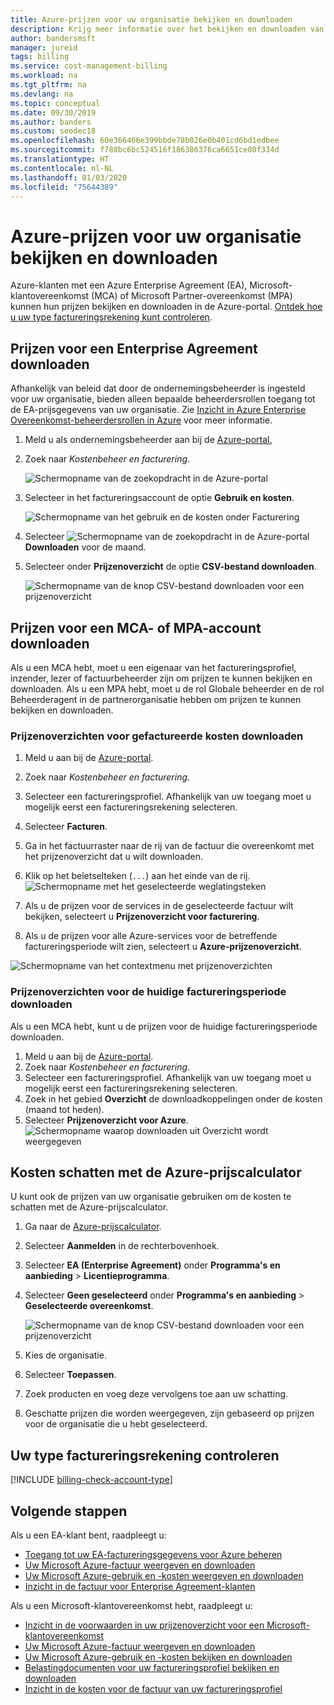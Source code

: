 ```yaml
---
title: Azure-prijzen voor uw organisatie bekijken en downloaden
description: Krijg meer informatie over het bekijken en downloaden van prijzen, of het schatten van de kosten met de prijzen van uw organisatie.
author: bandersmsft
manager: jureid
tags: billing
ms.service: cost-management-billing
ms.workload: na
ms.tgt_pltfrm: na
ms.devlang: na
ms.topic: conceptual
ms.date: 09/30/2019
ms.author: banders
ms.custom: seodec18
ms.openlocfilehash: 60e366466e399bbde78b026e0b401cd6bd1edbee
ms.sourcegitcommit: f788bc6bc524516f186386376ca6651ce80f334d
ms.translationtype: HT
ms.contentlocale: nl-NL
ms.lasthandoff: 01/03/2020
ms.locfileid: "75644389"
---
```

# <a name="view-and-download-your-organizations-azure-pricing"></a>Azure-prijzen voor uw organisatie bekijken en downloaden

Azure-klanten met een Azure Enterprise Agreement (EA), Microsoft-klantovereenkomst (MCA) of Microsoft Partner-overeenkomst (MPA) kunnen hun prijzen bekijken en downloaden in de Azure-portal. [Ontdek hoe u uw type factureringsrekening kunt controleren](#check-your-billing-account-type).

## <a name="download-pricing-for-an-enterprise-agreement"></a>Prijzen voor een Enterprise Agreement downloaden

Afhankelijk van beleid dat door de ondernemingsbeheerder is ingesteld voor uw organisatie, bieden alleen bepaalde beheerdersrollen toegang tot de EA-prijsgegevens van uw organisatie. Zie [Inzicht in Azure Enterprise Overeenkomst-beheerdersrollen in Azure](billing-understand-ea-roles.md) voor meer informatie.

1. Meld u als ondernemingsbeheerder aan bij de [Azure-portal.](https://portal.azure.com/)
1. Zoek naar *Kostenbeheer en facturering*.

   ![Schermopname van de zoekopdracht in de Azure-portal](./media/billing-ea-pricing/portal-cm-billing-search.png)

1. Selecteer in het factureringsaccount de optie **Gebruik en kosten**.

   ![Schermopname van het gebruik en de kosten onder Facturering](./media/billing-ea-pricing/ea-pricing-usage-charges-nav.png)

1. Selecteer ![Schermopname van de zoekopdracht in de Azure-portal](./media/billing-ea-pricing/download-icon.png)**Downloaden** voor de maand.

1. Selecteer onder **Prijzenoverzicht** de optie **CSV-bestand downloaden**.

   ![Schermopname van de knop CSV-bestand downloaden voor een prijzenoverzicht](./media/billing-ea-pricing/download-ea-price-sheet.png)

## <a name="download-pricing-for-an-mca-or-mpa-account"></a>Prijzen voor een MCA- of MPA-account downloaden

Als u een MCA hebt, moet u een eigenaar van het factureringsprofiel, inzender, lezer of factuurbeheerder zijn om prijzen te kunnen bekijken en downloaden. Als u een MPA hebt, moet u de rol Globale beheerder en de rol Beheerderagent in de partnerorganisatie hebben om prijzen te kunnen bekijken en downloaden.

### <a name="download-price-sheets-for-billed-charges"></a>Prijzenoverzichten voor gefactureerde kosten downloaden

1. Meld u aan bij de [Azure-portal](https://portal.azure.com).
1. Zoek naar *Kostenbeheer en facturering*.
1. Selecteer een factureringsprofiel. Afhankelijk van uw toegang moet u mogelijk eerst een factureringsrekening selecteren.
1. Selecteer **Facturen**.
1. Ga in het factuurraster naar de rij van de factuur die overeenkomt met het prijzenoverzicht dat u wilt downloaden.
1. Klik op het beletselteken (`...`) aan het einde van de rij.
![Schermopname met het geselecteerde weglatingsteken](./media/billing-ea-pricing/billingprofile-invoicegrid.png)

1. Als u de prijzen voor de services in de geselecteerde factuur wilt bekijken, selecteert u **Prijzenoverzicht voor facturering**.
1. Als u de prijzen voor alle Azure-services voor de betreffende factureringsperiode wilt zien, selecteert u **Azure-prijzenoverzicht**.

![Schermopname van het contextmenu met prijzenoverzichten](./media/billing-ea-pricing/contextmenu-pricesheet.png)

### <a name="download-price-sheets-for-the-current-billing-period"></a>Prijzenoverzichten voor de huidige factureringsperiode downloaden

Als u een MCA hebt, kunt u de prijzen voor de huidige factureringsperiode downloaden.

1. Meld u aan bij de [Azure-portal](https://portal.azure.com).
1. Zoek naar *Kostenbeheer en facturering*.
1. Selecteer een factureringsprofiel. Afhankelijk van uw toegang moet u mogelijk eerst een factureringsrekening selecteren.
1. Zoek in het gebied **Overzicht** de downloadkoppelingen onder de kosten (maand tot heden).
1. Selecteer **Prijzenoverzicht voor Azure**.
![Schermopname waarop downloaden uit Overzicht wordt weergegeven](./media/billing-ea-pricing/open-pricing.png)

## <a name="estimate-costs-with-the-azure-pricing-calculator"></a>Kosten schatten met de Azure-prijscalculator

U kunt ook de prijzen van uw organisatie gebruiken om de kosten te schatten met de Azure-prijscalculator.

1. Ga naar de [Azure-prijscalculator](https://azure.microsoft.com/pricing/calculator).
1. Selecteer **Aanmelden** in de rechterbovenhoek.
1. Selecteer **EA (Enterprise Agreement)** onder **Programma's en aanbieding** > **Licentieprogramma**.
1. Selecteer **Geen geselecteerd** onder **Programma's en aanbieding** > **Geselecteerde overeenkomst**.

    ![Schermopname van de knop CSV-bestand downloaden voor een prijzenoverzicht](./media/billing-ea-pricing/ea-pricing-calculator-estimate.png)

1. Kies de organisatie.
1. Selecteer **Toepassen**.
1. Zoek producten en voeg deze vervolgens toe aan uw schatting.
1. Geschatte prijzen die worden weergegeven, zijn gebaseerd op prijzen voor de organisatie die u hebt geselecteerd.

## <a name="check-your-billing-account-type"></a>Uw type factureringsrekening controleren
[!INCLUDE [billing-check-account-type](../../includes/billing-check-account-type.md)]

## <a name="next-steps"></a>Volgende stappen

Als u een EA-klant bent, raadpleegt u:

- [Toegang tot uw EA-factureringsgegevens voor Azure beheren](billing-manage-access.md)
- [Uw Microsoft Azure-factuur weergeven en downloaden](billing-download-azure-invoice.md)
- [Uw Microsoft Azure-gebruik en -kosten weergeven en downloaden](billing-download-azure-daily-usage.md)
- [Inzicht in de factuur voor Enterprise Agreement-klanten](billing-understand-your-bill-ea.md)

Als u een Microsoft-klantovereenkomst hebt, raadpleegt u:

- [Inzicht in de voorwaarden in uw prijzenoverzicht voor een Microsoft-klantovereenkomst](billing-mca-understand-pricesheet.md)
- [Uw Microsoft Azure-factuur weergeven en downloaden](billing-download-azure-invoice.md)
- [Uw Microsoft Azure-gebruik en -kosten bekijken en downloaden](billing-download-azure-daily-usage.md)
- [Belastingdocumenten voor uw factureringsprofiel bekijken en downloaden](billing-mca-download-tax-document.md)
- [Inzicht in de kosten voor de factuur van uw factureringsprofiel](billing-mca-understand-your-bill.md)
